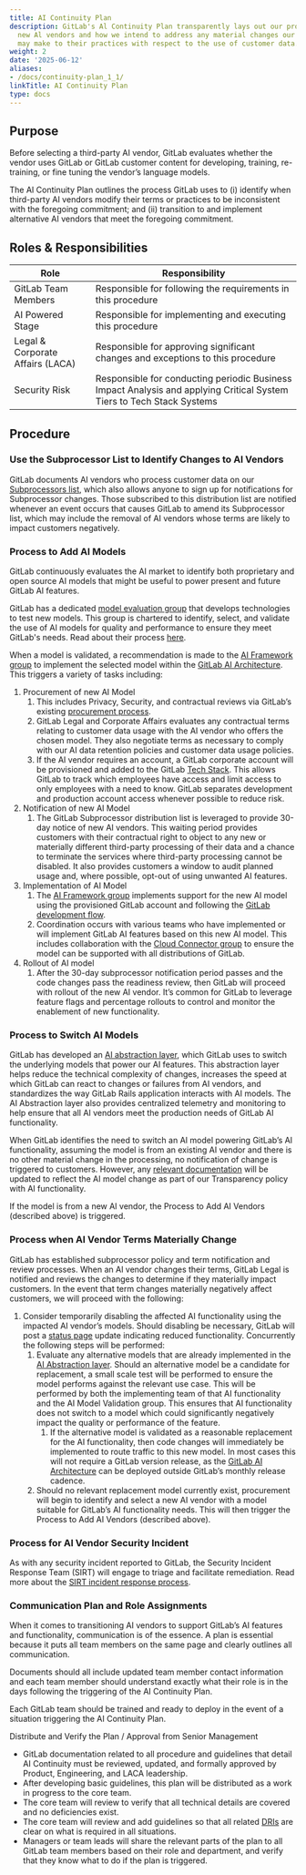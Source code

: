 ```yaml
---
title: AI Continuity Plan
description: GitLab's Al Continuity Plan transparently lays out our process for selecting
  new Al vendors and how we intend to address any material changes our Al vendors
  may make to their practices with respect to the use of customer data.
weight: 2
date: '2025-06-12'
aliases:
- /docs/continuity-plan_1_1/
linkTitle: AI Continuity Plan
type: docs
---
```


## Purpose

Before selecting a third-party AI vendor, GitLab evaluates whether the vendor uses GitLab or GitLab customer content for developing, training, re-training, or fine tuning the vendor’s language models.

The AI Continuity Plan outlines the process GitLab uses to (i) identify when third-party AI vendors modify their terms or practices to be inconsistent with the foregoing commitment; and (ii) transition to and implement alternative AI vendors that meet the foregoing commitment.

## Roles & Responsibilities

| Role  | Responsibility |
|-----------|-----------|
| GitLab Team Members | Responsible for following the requirements in this procedure |
| AI Powered Stage | Responsible for implementing and executing this procedure |
| Legal & Corporate Affairs (LACA) | Responsible for approving significant changes and exceptions to this procedure |
| Security Risk | Responsible for conducting periodic Business Impact Analysis and applying Critical System Tiers to Tech Stack Systems |

## Procedure

### Use the Subprocessor List to Identify Changes to AI Vendors

GitLab documents AI vendors who process customer data on our [Subprocessors list](https://about.gitlab.com/privacy/subprocessors/), which also allows anyone to sign up for notifications for Subprocessor changes. Those subscribed to this distribution list are notified whenever an event occurs that causes GitLab to amend its Subprocessor list, which may include the removal of AI vendors whose terms are likely to impact customers negatively.

### Process to Add AI Models

GitLab continuously evaluates the AI market to identify both proprietary and open source AI models that might be useful to power present and future GitLab AI features.

GitLab has a dedicated [model evaluation group](/handbook/product/categories/#ai-model-validation-group) that develops technologies to test new models. This group is chartered to identify, select, and validate the use of AI models for quality and performance to ensure they meet GitLab's needs. Read about their process [here](https://about.gitlab.com/direction/ai-powered/ai_model_validation/ai_evaluation/procedures/).

When a model is validated, a recommendation is made to the [AI Framework group](/handbook/product/categories/#ai-framework-group) to implement the selected model within the [GitLab AI Architecture](https://docs.gitlab.com/ee/development/ai_architecture.html). This triggers a variety of tasks including:

1. Procurement of new AI Model
    1. This includes Privacy, Security, and contractual reviews via GitLab’s existing [procurement process](/handbook/finance/procurement/#vendor-lifecycle-management).
    1. GitLab Legal and Corporate Affairs evaluates any contractual terms relating to customer data usage with the AI vendor who offers the chosen model. They also negotiate terms as necessary to comply with our AI data retention policies and customer data usage policies.
    1. If the AI vendor requires an account, a GitLab corporate account will be provisioned and added to the GitLab [Tech Stack](/handbook/business-technology/tech-stack/). This allows GitLab to track which employees have access and limit access to only employees with a need to know. GitLab separates development and production account access whenever possible to reduce risk.
1. Notification of new AI Model
    1. The GitLab Subprocessor distribution list is leveraged to provide 30-day notice of new AI vendors. This waiting period provides customers with their contractual right to object to any new or materially different third-party processing of their data and a chance to terminate the services where third-party processing cannot be disabled. It also provides customers a window to audit planned usage and, where possible, opt-out of using unwanted AI features.
1. Implementation of AI Model
    1. The [AI Framework group](/handbook/product/categories/#ai-framework-group) implements support for the new AI model using the provisioned GitLab account and following the [GitLab development flow](/handbook/product-development-flow/).
    1. Coordination occurs with various teams who have implemented or will implement GitLab AI features based on this new AI model. This includes collaboration with the [Cloud Connector group](/handbook/product/categories/#cloud-connector-group) to ensure the model can be supported with all distributions of GitLab.
1. Rollout of AI model
    1. After the 30-day subprocessor notification period passes and the code changes pass the readiness review, then GitLab will proceed with rollout of the new AI vendor. It’s common for GitLab to leverage feature flags and percentage rollouts to control and monitor the enablement of new functionality.

### Process to Switch AI Models

GitLab has developed an [AI abstraction layer](https://docs.gitlab.com/ee/development/ai_architecture.html#saas-based-ai-abstraction-layer), which GitLab uses to switch the underlying models that power our AI features. This abstraction layer helps reduce the technical complexity of changes, increases the speed at which GitLab can react to changes or failures from AI vendors, and standardizes the way GitLab Rails application interacts with AI models. The AI Abstraction layer also provides centralized telemetry and monitoring to help ensure that all AI vendors meet the production needs of GitLab AI functionality.

When GitLab identifies the need to switch an AI model powering GitLab’s AI functionality, assuming the model is from an existing AI vendor and there is no other material change in the processing, no notification of change is triggered to customers. However, any [relevant documentation](https://docs.gitlab.com/ee/user/gitlab_duo/index.html) will be updated to reflect the AI model change as part of our Transparency policy with AI functionality.

If the model is from a new AI vendor, the Process to Add AI Vendors (described above) is triggered.

### Process when AI Vendor Terms Materially Change

GitLab has established subprocessor policy and term notification and review processes. When an AI vendor changes their terms, GitLab Legal is notified and reviews the changes to determine if they materially impact customers. In the event that term changes materially negatively affect customers, we will proceed with the following:

1. Consider temporarily disabling the affected AI functionality using the impacted AI vendor’s models. Should disabling be necessary, GitLab will post a [status page](https://status.gitlab.com/) update indicating reduced functionality. Concurrently the following steps will be performed:
    1. Evaluate any alternative models that are already implemented in the [AI Abstraction layer](https://docs.gitlab.com/ee/development/ai_architecture.html#saas-based-ai-abstraction-layer). Should an alternative model be a candidate for replacement, a small scale test will be performed to ensure the model performs against the relevant use case. This will be performed by both the implementing team of that AI functionality and the AI Model Validation group. This ensures that AI functionality does not switch to a model which could significantly negatively impact the quality or performance of the feature.
        1. If the alternative model is validated as a reasonable replacement for the AI functionality, then code changes will immediately be implemented to route traffic to this new model. In most cases this will not require a GitLab version release, as the [GitLab AI Architecture](https://docs.gitlab.com/ee/development/ai_architecture.html) can be deployed outside GitLab’s monthly release cadence.
    1. Should no relevant replacement model currently exist, procurement will begin to identify and select a new AI vendor with a model suitable for GitLab’s AI functionality needs. This will then trigger the Process to Add AI Vendors (described above).

### Process for AI Vendor Security Incident

As with any security incident reported to GitLab, the Security Incident Response Team (SIRT) will engage to triage and facilitate remediation. Read more about the [SIRT incident response process](/handbook/security/security-operations/sirt/sec-incident-response/).

### Communication Plan and Role Assignments

When it comes to transitioning AI vendors to support GitLab’s AI features and functionality, communication is of the essence. A plan is essential because it puts all team members on the same page and clearly outlines all communication.

Documents should all include updated team member contact information and each team member should understand exactly what their role is in the days following the triggering of the AI Continuity Plan.

Each GitLab team should be trained and ready to deploy in the event of a situation triggering the AI Continuity Plan.

Distribute and Verify the Plan / Approval from Senior Management

* GitLab documentation related to all procedure and guidelines that detail AI Continuity must be reviewed, updated, and formally approved by Product, Engineering, and LACA leadership.
* After developing basic guidelines, this plan will be distributed as a work in progress to the core team.
* The core team will review to verify that all technical details are covered and no deficiencies exist.
* The core team will review and add guidelines so that all related [DRIs](/handbook/people-group/directly-responsible-individuals/) are clear on what is required in all situations.
* Managers or team leads will share the relevant parts of the plan to all GitLab team members based on their role and department, and verify that they know what to do if the plan is triggered.
